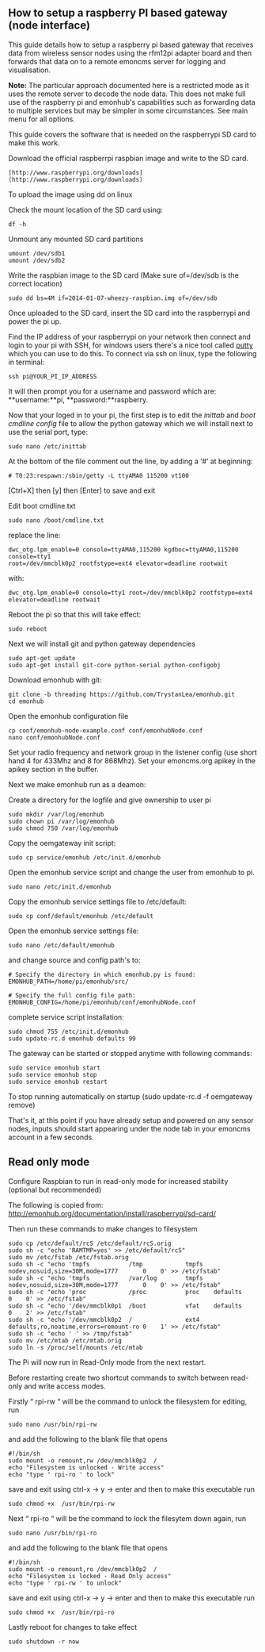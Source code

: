 ## How to setup a raspberry PI based gateway (node interface)

This guide details how to setup a raspberry pi based gateway that receives data from wireless sensor nodes using the rfm12pi adapter board and then forwards that data on to a remote emoncms server for logging and visualisation. 

**Note:** The particular approach documented here is a restricted mode as it uses the remote server to decode the node data. This does not make full use of the raspberry pi and emonhub's capabilities such as forwarding data to multiple services but may be simpler in some circumstances. See main menu for all options.

This guide covers the software that is needed on the raspberrypi SD card to make this work.

Download the official raspberrpi raspbian image and write to the SD card.

    [http://www.raspberrypi.org/downloads](http://www.raspberrypi.org/downloads)
    
To upload the image using dd on linux 

Check the mount location of the SD card using:

    df -h
    
Unmount any mounted SD card partitions
    
    umount /dev/sdb1
    umount /dev/sdb2
    
Write the raspbian image to the SD card (Make sure of=/dev/sdb is the correct location)
    
    sudo dd bs=4M if=2014-01-07-wheezy-raspbian.img of=/dev/sdb

Once uploaded to the SD card, insert the SD card into the raspberrypi and power the pi up.

Find the IP address of your raspberrypi on your network then connect and login to your pi with SSH, for windows users there's a nice tool called [putty](http://www.putty.org/) which you can use to do this. To connect via ssh on linux, type the following in terminal:

    ssh pi@YOUR_PI_IP_ADDRESS

It will then prompt you for a username and password which are: **username:**pi, **password:**raspberry.

Now that your loged in to your pi, the first step is to edit the _inittab_ and _boot cmdline config_ file to allow the python gateway which we will install next to use the serial port, type:

    sudo nano /etc/inittab

At the bottom of the file comment out the line, by adding a ‘#’ at beginning:

    # T0:23:respawn:/sbin/getty -L ttyAMA0 115200 vt100

[Ctrl+X] then [y] then [Enter] to save and exit

Edit boot cmdline.txt

    sudo nano /boot/cmdline.txt

replace the line:

    dwc_otg.lpm_enable=0 console=ttyAMA0,115200 kgdboc=ttyAMA0,115200 console=tty1 
    root=/dev/mmcblk0p2 rootfstype=ext4 elevator=deadline rootwait

with:

    dwc_otg.lpm_enable=0 console=tty1 root=/dev/mmcblk0p2 rootfstype=ext4 elevator=deadline rootwait

Reboot the pi so that this will take effect:

    sudo reboot

Next we will install git and python gateway dependencies

    sudo apt-get update
    sudo apt-get install git-core python-serial python-configobj

Download emonhub with git:

    git clone -b threading https://github.com/TrystanLea/emonhub.git
    cd emonhub

Open the emonhub configuration file

    cp conf/emonhub-node-example.conf conf/emonhubNode.conf
    nano conf/emonhubNode.conf

Set your radio frequency and network group in the listener config (use short hand 4 for 433Mhz and 8 for 868Mhz). Set your emoncms.org apikey in the apikey section in the buffer.

Next we make emonhub run as a deamon:

Create a directory for the logfile and give ownership to user pi

    sudo mkdir /var/log/emonhub
    sudo chown pi /var/log/emonhub
    sudo chmod 750 /var/log/emonhub

Copy the oemgateway init script:

    sudo cp service/emonhub /etc/init.d/emonhub
    
Open the emonhub service script and change the user from emonhub to pi.
    
    sudo nano /etc/init.d/emonhub
    
Copy the emonhub service settings file to /etc/default:
    
    sudo cp conf/default/emonhub /etc/default
    
Open the emonhub service settings file:

    sudo nano /etc/default/emonhub

and change source and config path's to:
    
    # Specify the directory in which emonhub.py is found:
    EMONHUB_PATH=/home/pi/emonhub/src/

    # Specify the full config file path:
    EMONHUB_CONFIG=/home/pi/emonhub/conf/emonhubNode.conf

complete service script installation:
    
    sudo chmod 755 /etc/init.d/emonhub
    sudo update-rc.d emonhub defaults 99

The gateway can be started or stopped anytime with following commands:
    
    sudo service emonhub start
    sudo service emonhub stop
    sudo service emonhub restart

To stop running automatically on startup (sudo update-rc.d -f oemgateway remove)

That's it, at this point if you have already setup and powered on any sensor nodes, inputs should start appearing under the node tab in your emoncms account in a few seconds.

## Read only mode

Configure Raspbian to run in read-only mode for increased stability (optional but recommended)

The following is copied from: 
http://emonhub.org/documentation/install/raspberrypi/sd-card/

Then run these commands to make changes to filesystem

    sudo cp /etc/default/rcS /etc/default/rcS.orig
    sudo sh -c "echo 'RAMTMP=yes' >> /etc/default/rcS"
    sudo mv /etc/fstab /etc/fstab.orig
    sudo sh -c "echo 'tmpfs           /tmp            tmpfs   nodev,nosuid,size=30M,mode=1777       0    0' >> /etc/fstab"
    sudo sh -c "echo 'tmpfs           /var/log        tmpfs   nodev,nosuid,size=30M,mode=1777       0    0' >> /etc/fstab"
    sudo sh -c "echo 'proc            /proc           proc    defaults                              0    0' >> /etc/fstab"
    sudo sh -c "echo '/dev/mmcblk0p1  /boot           vfat    defaults                              0    2' >> /etc/fstab"
    sudo sh -c "echo '/dev/mmcblk0p2  /               ext4    defaults,ro,noatime,errors=remount-ro 0    1' >> /etc/fstab"
    sudo sh -c "echo ' ' >> /tmp/fstab"
    sudo mv /etc/mtab /etc/mtab.orig
    sudo ln -s /proc/self/mounts /etc/mtab
    
The Pi will now run in Read-Only mode from the next restart.

Before restarting create two shortcut commands to switch between read-only and write access modes.

Firstly “ rpi-rw “ will be the command to unlock the filesystem for editing, run

    sudo nano /usr/bin/rpi-rw

and add the following to the blank file that opens

    #!/bin/sh
    sudo mount -o remount,rw /dev/mmcblk0p2  /
    echo "Filesystem is unlocked - Write access"
    echo "type ' rpi-ro ' to lock"

save and exit using ctrl-x -> y -> enter and then to make this executable run

    sudo chmod +x  /usr/bin/rpi-rw

Next “ rpi-ro “ will be the command to lock the filesytem down again, run

    sudo nano /usr/bin/rpi-ro

and add the following to the blank file that opens

    #!/bin/sh
    sudo mount -o remount,ro /dev/mmcblk0p2  /
    echo "Filesystem is locked - Read Only access"
    echo "type ' rpi-rw ' to unlock"

save and exit using ctrl-x -> y -> enter and then to make this executable run

    sudo chmod +x  /usr/bin/rpi-ro

Lastly reboot for changes to take effect

    sudo shutdown -r now
